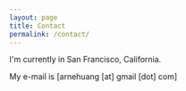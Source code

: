 ```yaml
---
layout: page
title: Contact
permalink: /contact/
---
```


I'm currently in San Francisco, California. 

My e-mail is [arnehuang [at] gmail [dot] com]
